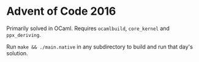 Advent of Code 2016
===================

Primarily solved in OCaml. Requires `ocamlbuild`, `core_kernel` and
`ppx_deriving`.

Run `make && ./main.native` in any subdirectory to build and run that day's
solution.
